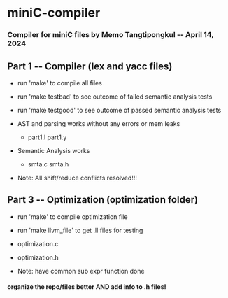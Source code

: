 # miniC-compiler
### Compiler for miniC files by Memo Tangtipongkul -- April 14, 2024

## Part 1 -- Compiler (lex and yacc files)
- run 'make' to compile all files
- run 'make testbad' to see outcome of failed semantic analysis tests
- run 'make testgood' to see outcome of passed semantic analysis tests

- AST and parsing works without any errors or mem leaks
    - part1.l part1.y 
- Semantic Analysis works
    - smta.c smta.h
- Note: All shift/reduce conflicts resolved!!!

## Part 3 -- Optimization (optimization folder)
- run 'make' to compile optimization file
- run 'make llvm_file' to get .ll files for testing

- optimization.c
- optimization.h
- Note: have common sub expr function done

#### organize the repo/files better AND add info to .h files!